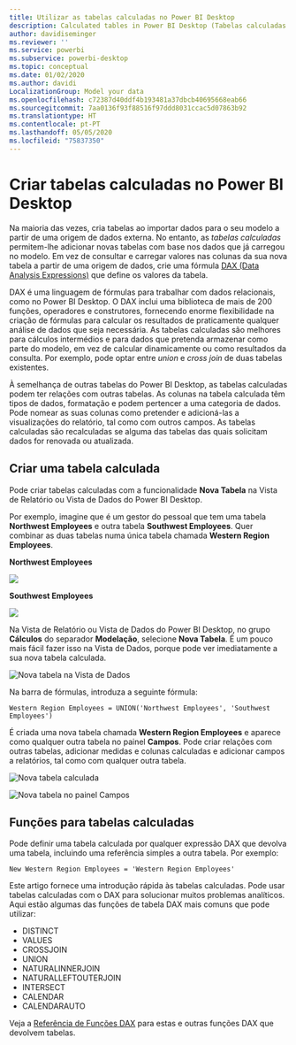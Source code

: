 ```yaml
---
title: Utilizar as tabelas calculadas no Power BI Desktop
description: Calculated tables in Power BI Desktop (Tabelas calculadas no Power BI Desktop)
author: davidiseminger
ms.reviewer: ''
ms.service: powerbi
ms.subservice: powerbi-desktop
ms.topic: conceptual
ms.date: 01/02/2020
ms.author: davidi
LocalizationGroup: Model your data
ms.openlocfilehash: c72387d40ddf4b193481a37dbcb40695668eab66
ms.sourcegitcommit: 7aa0136f93f88516f97ddd8031ccac5d07863b92
ms.translationtype: HT
ms.contentlocale: pt-PT
ms.lasthandoff: 05/05/2020
ms.locfileid: "75837350"
---
```

# <a name="create-calculated-tables-in-power-bi-desktop"></a>Criar tabelas calculadas no Power BI Desktop
Na maioria das vezes, cria tabelas ao importar dados para o seu modelo a partir de uma origem de dados externa. No entanto, as *tabelas calculadas* permitem-lhe adicionar novas tabelas com base nos dados que já carregou no modelo. Em vez de consultar e carregar valores nas colunas da sua nova tabela a partir de uma origem de dados, crie uma fórmula [DAX (Data Analysis Expressions)](/dax/index) que define os valores da tabela.

DAX é uma linguagem de fórmulas para trabalhar com dados relacionais, como no Power BI Desktop. O DAX inclui uma biblioteca de mais de 200 funções, operadores e construtores, fornecendo enorme flexibilidade na criação de fórmulas para calcular os resultados de praticamente qualquer análise de dados que seja necessária. As tabelas calculadas são melhores para cálculos intermédios e para dados que pretenda armazenar como parte do modelo, em vez de calcular dinamicamente ou como resultados da consulta. Por exemplo, pode optar entre *union* e *cross join* de duas tabelas existentes.

À semelhança de outras tabelas do Power BI Desktop, as tabelas calculadas podem ter relações com outras tabelas. As colunas na tabela calculada têm tipos de dados, formatação e podem pertencer a uma categoria de dados. Pode nomear as suas colunas como pretender e adicioná-las a visualizações do relatório, tal como com outros campos. As tabelas calculadas são recalculadas se alguma das tabelas das quais solicitam dados for renovada ou atualizada.

## <a name="create-a-calculated-table"></a>Criar uma tabela calculada

Pode criar tabelas calculadas com a funcionalidade **Nova Tabela** na Vista de Relatório ou Vista de Dados do Power BI Desktop.

Por exemplo, imagine que é um gestor do pessoal que tem uma tabela **Northwest Employees** e outra tabela **Southwest Employees**. Quer combinar as duas tabelas numa única tabela chamada **Western Region Employees**.

**Northwest Employees**

 ![](media/desktop-calculated-tables/calctables_nwempl.png)

**Southwest Employees**

 ![](media/desktop-calculated-tables/calctables_swempl.png)

Na Vista de Relatório ou Vista de Dados do Power BI Desktop, no grupo **Cálculos** do separador **Modelação**, selecione **Nova Tabela**. É um pouco mais fácil fazer isso na Vista de Dados, porque pode ver imediatamente a sua nova tabela calculada.

 ![Nova tabela na Vista de Dados](media/desktop-calculated-tables/calctables_formulabarempty.png)

Na barra de fórmulas, introduza a seguinte fórmula:

```dax
Western Region Employees = UNION('Northwest Employees', 'Southwest Employees')
```

É criada uma nova tabela chamada **Western Region Employees** e aparece como qualquer outra tabela no painel **Campos**. Pode criar relações com outras tabelas, adicionar medidas e colunas calculadas e adicionar campos a relatórios, tal como com qualquer outra tabela.

 ![Nova tabela calculada](media/desktop-calculated-tables/calctables_westregionempl.png)

 ![Nova tabela no painel Campos](media/desktop-calculated-tables/calctables_fieldlist.png)

## <a name="functions-for-calculated-tables"></a>Funções para tabelas calculadas

Pode definir uma tabela calculada por qualquer expressão DAX que devolva uma tabela, incluindo uma referência simples a outra tabela. Por exemplo:

```dax
New Western Region Employees = 'Western Region Employees'
```

Este artigo fornece uma introdução rápida às tabelas calculadas. Pode usar tabelas calculadas com o DAX para solucionar muitos problemas analíticos. Aqui estão algumas das funções de tabela DAX mais comuns que pode utilizar:

* DISTINCT
* VALUES
* CROSSJOIN
* UNION
* NATURALINNERJOIN
* NATURALLEFTOUTERJOIN
* INTERSECT
* CALENDAR
* CALENDARAUTO

Veja a [Referência de Funções DAX](/dax/dax-function-reference) para estas e outras funções DAX que devolvem tabelas.


